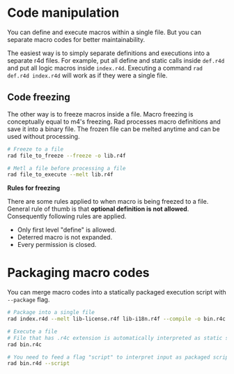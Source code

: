 # Code manipulation

You can define and execute macros within a single file. But you can separate macro
codes for better maintainability.

The easiest way is to simply separate definitions and executions into a
separate r4d files. For example, put all define and static calls inside
```def.r4d``` and put all logic macros inside ```index.r4d```. Executing a
command ```rad def.r4d index.r4d``` will work as if they were a single file.

## Code freezing

The other way is to freeze macros inside a file. Macro freezing is conceptually
equal to m4's freezing. Rad processes macro definitions and save it into a
binary file. The frozen file can be melted anytime and can be used without
processing. 

```bash
# Freeze to a file
rad file_to_freeze --freeze -o lib.r4f

# Metl a file before processing a file
rad file_to_execute --melt lib.r4f
```

**Rules for freezing**

There are some rules applied to when macro is being freezed to a file. General
rule of thumb is that **optional definition is not allowed**. Consequently
following rules are applied.

- Only first level "define" is allowed.
- Deterred macro is not expanded.
- Every permission is closed.

# Packaging macro codes

You can merge macro codes into a statically packaged execution script with
```--package``` flag.

```bash
# Package into a single file
rad index.r4d --melt lib-license.r4f lib-i18n.r4f --compile -o bin.r4c

# Execute a file
# File that has .r4c extension is automatically interpreted as static script
rad bin.r4c

# You need to feed a flag "script" to interpret input as packaged script.
rad bin.r4d --script
```
